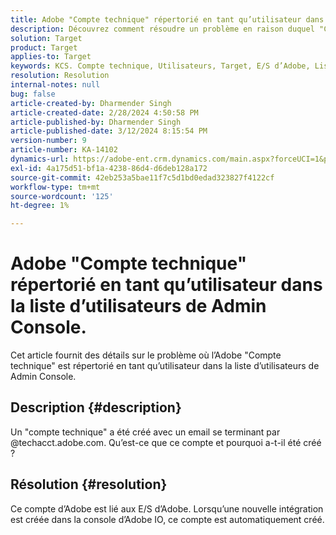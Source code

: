 ```yaml
---
title: Adobe "Compte technique" répertorié en tant qu’utilisateur dans la liste d’utilisateurs de Admin Console.
description: Découvrez comment résoudre un problème en raison duquel "Compte technique" d’Adobe est répertorié en tant qu’utilisateur dans la liste d’utilisateurs de Admin Console.
solution: Target
product: Target
applies-to: Target
keywords: KCS. Compte technique, Utilisateurs, Target, E/S d’Adobe, Liste d’utilisateurs
resolution: Resolution
internal-notes: null
bug: false
article-created-by: Dharmender Singh
article-created-date: 2/28/2024 4:50:58 PM
article-published-by: Dharmender Singh
article-published-date: 3/12/2024 8:15:54 PM
version-number: 9
article-number: KA-14102
dynamics-url: https://adobe-ent.crm.dynamics.com/main.aspx?forceUCI=1&pagetype=entityrecord&etn=knowledgearticle&id=ac309a87-59d6-ee11-9079-6045bd006295
exl-id: 4a175d51-bf1a-4238-86d4-d6deb128a172
source-git-commit: 42eb253a5bae11f7c5d1bd0edad323827f4122cf
workflow-type: tm+mt
source-wordcount: '125'
ht-degree: 1%

---
```


# Adobe &quot;Compte technique&quot; répertorié en tant qu’utilisateur dans la liste d’utilisateurs de Admin Console.


Cet article fournit des détails sur le problème où l’Adobe &quot;Compte technique&quot; est répertorié en tant qu’utilisateur dans la liste d’utilisateurs de Admin Console.

## Description {#description}


Un &quot;compte technique&quot; a été créé avec un email se terminant par @techacct.adobe.com. Qu’est-ce que ce compte et pourquoi a-t-il été créé ?


## Résolution {#resolution}


Ce compte d’Adobe est lié aux E/S d’Adobe. Lorsqu’une nouvelle intégration est créée dans la console d’Adobe IO, ce compte est automatiquement créé.
